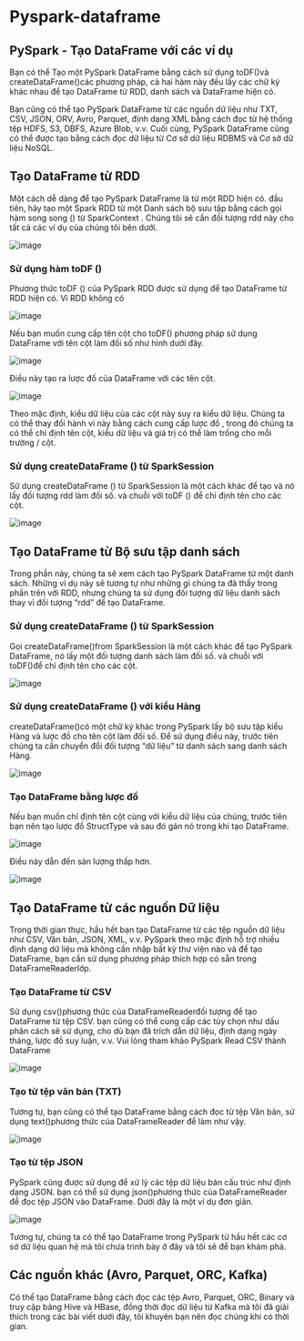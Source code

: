 # Pyspark-dataframe

## PySpark - Tạo DataFrame với các ví dụ

Bạn có thể Tạo một PySpark DataFrame bằng cách sử dụng toDF()và createDataFrame()các phương pháp, cả hai hàm này đều lấy các chữ ký khác nhau để tạo DataFrame từ RDD, danh sách và DataFrame hiện có.

Bạn cũng có thể tạo PySpark DataFrame từ các nguồn dữ liệu như TXT, CSV, JSON, ORV, Avro, Parquet, định dạng XML bằng cách đọc từ hệ thống tệp HDFS, S3, DBFS, Azure Blob, v.v.
Cuối cùng, PySpark DataFrame cũng có thể được tạo bằng cách đọc dữ liệu từ Cơ sở dữ liệu RDBMS và Cơ sở dữ liệu NoSQL.

## Tạo DataFrame từ RDD

Một cách dễ dàng để tạo PySpark DataFrame là từ một RDD hiện có. đầu tiên, hãy tạo một Spark RDD từ một Danh sách bộ sưu tập bằng cách gọi hàm song song () từ SparkContext . Chúng tôi sẽ cần đối tượng rdd này cho tất cả các ví dụ của chúng tôi bên dưới.

![image](https://user-images.githubusercontent.com/64195026/109418018-af9bb680-79f8-11eb-9d4d-3c192cf5af63.png)

### Sử dụng hàm toDF ()

Phương thức toDF () của PySpark RDD được sử dụng để tạo DataFrame từ RDD hiện có. Vì RDD không có 

![image](https://user-images.githubusercontent.com/64195026/109418046-de199180-79f8-11eb-9fb7-dd9fcf221398.png)

Nếu bạn muốn cung cấp tên cột cho toDF() phương pháp sử dụng DataFrame với tên cột làm đối số như hình dưới đây.

![image](https://user-images.githubusercontent.com/64195026/109418058-f2f62500-79f8-11eb-86d4-497b8050b596.png)

Điều này tạo ra lược đồ của DataFrame với các tên cột.

![image](https://user-images.githubusercontent.com/64195026/109418065-fc7f8d00-79f8-11eb-9d1f-9b802e50f823.png)

Theo mặc định, kiểu dữ liệu của các cột này suy ra kiểu dữ liệu. Chúng ta có thể thay đổi hành vi này bằng cách cung cấp lược đồ , trong đó chúng ta có thể chỉ định tên cột, kiểu dữ liệu và giá trị có thể làm trống cho mỗi trường / cột.

### Sử dụng createDataFrame () từ SparkSession

Sử dụng createDataFrame () từ SparkSession là một cách khác để tạo và nó lấy đối tượng rdd làm đối số. và chuỗi với toDF () để chỉ định tên cho các cột.

![image](https://user-images.githubusercontent.com/64195026/109418086-13be7a80-79f9-11eb-811d-41b2039cabfd.png)

## Tạo DataFrame từ Bộ sưu tập danh sách

Trong phần này, chúng ta sẽ xem cách tạo PySpark DataFrame từ một danh sách. Những ví dụ này sẽ tương tự như những gì chúng ta đã thấy trong phần trên với RDD, nhưng chúng ta sử dụng đối tượng dữ liệu danh sách thay vì đối tượng “rdd” để tạo DataFrame.

### Sử dụng createDataFrame () từ SparkSession

Gọi createDataFrame()from SparkSession là một cách khác để tạo PySpark DataFrame, nó lấy một đối tượng danh sách làm đối số. và chuỗi với toDF()để chỉ định tên cho các cột.

![image](https://user-images.githubusercontent.com/64195026/109418126-4a949080-79f9-11eb-918b-28663713c49d.png)

### Sử dụng createDataFrame () với kiểu Hàng

createDataFrame()có một chữ ký khác trong PySpark lấy bộ sưu tập kiểu Hàng và lược đồ cho tên cột làm đối số. Để sử dụng điều này, trước tiên chúng ta cần chuyển đổi đối tượng “dữ liệu” từ danh sách sang danh sách Hàng.

![image](https://user-images.githubusercontent.com/64195026/109418134-584a1600-79f9-11eb-940a-7162fa2b8bc0.png)

### Tạo DataFrame bằng lược đồ

Nếu bạn muốn chỉ định tên cột cùng với kiểu dữ liệu của chúng, trước tiên bạn nên tạo lược đồ StructType và sau đó gán nó trong khi tạo DataFrame.

![image](https://user-images.githubusercontent.com/64195026/109418154-69932280-79f9-11eb-9563-57c973dd7b13.png)

Điều này dẫn đến sản lượng thấp hơn.

![image](https://user-images.githubusercontent.com/64195026/109418163-731c8a80-79f9-11eb-8e93-a210920e2c05.png)

##  Tạo DataFrame từ các nguồn Dữ liệu

Trong thời gian thực, hầu hết bạn tạo DataFrame từ các tệp nguồn dữ liệu như CSV, Văn bản, JSON, XML, v.v.
PySpark theo mặc định hỗ trợ nhiều định dạng dữ liệu mà không cần nhập bất kỳ thư viện nào và để tạo DataFrame, bạn cần sử dụng phương pháp thích hợp có sẵn trong DataFrameReaderlớp.

### Tạo DataFrame từ CSV

Sử dụng csv()phương thức của DataFrameReaderđối tượng để tạo DataFrame từ tệp CSV. bạn cũng có thể cung cấp các tùy chọn như dấu phân cách sẽ sử dụng, cho dù bạn đã trích dẫn dữ liệu, định dạng ngày tháng, lược đồ suy luận, v.v. Vui lòng tham khảo PySpark Read CSV thành DataFrame
 
 ![image](https://user-images.githubusercontent.com/64195026/109418193-a4955600-79f9-11eb-92c5-62b0a8590e24.png)

 
### Tạo từ tệp văn bản (TXT)

Tương tự, bạn cũng có thể tạo DataFrame bằng cách đọc từ tệp Văn bản, sử dụng text()phương thức của DataFrameReader để làm như vậy.

![image](https://user-images.githubusercontent.com/64195026/109418200-ac54fa80-79f9-11eb-80e4-a85bd8a9a4d9.png)


### Tạo từ tệp JSON

PySpark cũng được sử dụng để xử lý các tệp dữ liệu bán cấu trúc như định dạng JSON. bạn có thể sử dụng json()phương thức của DataFrameReader để đọc tệp JSON vào DataFrame. Dưới đây là một ví dụ đơn giản.

![image](https://user-images.githubusercontent.com/64195026/109418215-b676f900-79f9-11eb-89fc-bfa87a46f4fc.png)


 Tương tự, chúng ta có thể tạo DataFrame trong PySpark từ hầu hết các cơ sở dữ liệu quan hệ mà tôi chưa trình bày ở đây và tôi sẽ để bạn khám phá.
 
## Các nguồn khác (Avro, Parquet, ORC, Kafka)

Có thể tạo DataFrame bằng cách đọc các tệp Avro, Parquet, ORC, Binary và truy cập bảng Hive và HBase, đồng thời đọc dữ liệu từ Kafka mà tôi đã giải thích trong các bài viết dưới đây, tôi khuyên bạn nên đọc chúng khi có thời gian.




